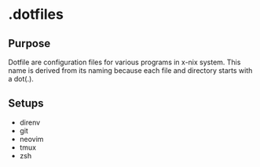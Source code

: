 # .dotfiles

## Purpose

Dotfile are configuration files for various programs in x-nix system. This name is derived from its naming because each file and directory starts with a dot(.).

## Setups

- direnv
- git
- neovim
- tmux
- zsh

